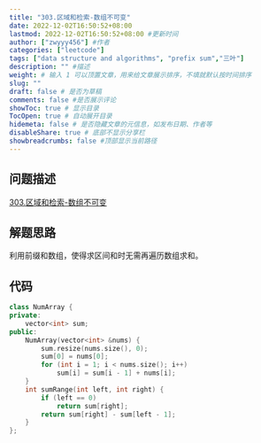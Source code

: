 ```yaml
---
title: "303.区域和检索-数组不可变"
date: 2022-12-02T16:50:52+08:00
lastmod: 2022-12-02T16:50:52+08:00 #更新时间
author: ["zwyyy456"] #作者
categories: ["leetcode"]
tags: ["data structure and algorithms", "prefix sum","三叶"]
description: "" #描述
weight: # 输入 1 可以顶置文章，用来给文章展示排序，不填就默认按时间排序
slug: ""
draft: false # 是否为草稿
comments: false #是否展示评论
showToc: true # 显示目录
TocOpen: true # 自动展开目录
hidemeta: false # 是否隐藏文章的元信息，如发布日期、作者等
disableShare: true # 底部不显示分享栏
showbreadcrumbs: false #顶部显示当前路径
---
```

## 问题描述
[303.区域和检索-数组不可变](https://leetcode.cn/problems/range-sum-query-immutable/)

## 解题思路
利用前缀和数组，使得求区间和时无需再遍历数组求和。

## 代码
```cpp
class NumArray {
private:
    vector<int> sum;
public:
    NumArray(vector<int> &nums) {
        sum.resize(nums.size(), 0);
        sum[0] = nums[0];
        for (int i = 1; i < nums.size(); i++)
            sum[i] = sum[i - 1] + nums[i];
    }
    int sumRange(int left, int right) {
        if (left == 0)
            return sum[right];
        return sum[right] - sum[left - 1];
    }
};
```

